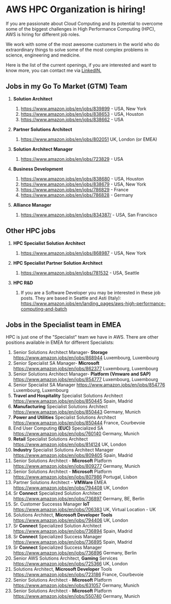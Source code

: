 
# AWS HPC Organization is hiring!

If you are passionate about Cloud Computing and its potential to overcome some of the biggest challenges in High Performance Computing (HPC), AWS is hiring for different job roles.

We work with some of the most awesome customers in the world who do extraordinary things to solve some of the most complex problems in science, engineering and medicine.

Here is the list of the current openings, if you are interested and want to know more, you can contact me via [LinkedIN.](https://www.linkedin.com/in/ruffino/)

## Jobs in my Go To Market (GTM) Team

 1. **Solution Architect**
    1. https://www.amazon.jobs/en/jobs/839899 - USA, New York
    1. https://www.amazon.jobs/en/jobs/838653 - USA, Houston
    1. https://www.amazon.jobs/en/jobs/838662 - USA
1. **Partner Solutions Architect**
    1. https://www.amazon.jobs/en/jobs/802051 UK, London (or EMEA)
1. **Solution Architect Manager**
    1. https://www.amazon.jobs/en/jobs/723829 - USA
1. **Business Development**
    1. https://www.amazon.jobs/en/jobs/838680 - USA, Houston
    1. https://www.amazon.jobs/en/jobs/838679 - USA, New York
    1. https://www.amazon.jobs/en/jobs/786829 - France
    1. https://www.amazon.jobs/en/jobs/786828 - Germany

1. **Alliance Manager**
    1. https://www.amazon.jobs/en/jobs/834387/ - USA, San Francisco

## Other HPC jobs

1. **HPC Specialist Solution Architect**
    1. https://www.amazon.jobs/en/jobs/868987 - USA, New York
    
1. **HPC Specialist Partner Solution Architect**
    1. https://www.amazon.jobs/en/jobs/781532 - USA, Seattle

1. **HPC R&D** 
    1. If you are a Software Developer you may be interested in these job posts. They are based in Seattle and Asti (Italy): 
https://www.amazon.jobs/en/landing_pages/aws-high-performance-computing-and-batch

## Jobs in the Specialist team in EMEA
HPC is just one of the "Specialist" team we have in AWS. There are other positions available in EMEA for different Specialists:
1. Senior Solutions Architect Manager- **Storage** https://www.amazon.jobs/en/jobs/868944 Luxembourg, Luxembourg
1. Senior Specialist SA Manager- **Microsoft** https://www.amazon.jobs/en/jobs/862377 Luxembourg, Luxembourg
1. Senior Solutions Architect Manager- **Platform (Vmware and SAP)** https://www.amazon.jobs/en/jobs/854777 Luxembourg, Luxembourg
1. Senior Specialist SA Manager https://www.amazon.jobs/en/jobs/854776 Luxembourg, Luxembourg
1. **Travel and Hospitality** Specialist Solutions Architect https://www.amazon.jobs/en/jobs/850445 Spain, Madrid
1. **Manufacturing** Specialist Solutions Architect https://www.amazon.jobs/en/jobs/850443 Germany, Munich
1. **Power and Utilities** Specialist Solutions Architect https://www.amazon.jobs/en/jobs/850444 France, Courbevoie
1. End User Computing **(EUC)** Specialized SA https://www.amazon.jobs/en/jobs/760140 Germany, Munich
1. **Retail** Specialist Solutions Architect https://www.amazon.jobs/en/jobs/814124 UK, London
1. **Industry** Specialist Solutions Architect Manager https://www.amazon.jobs/en/jobs/809405 Spain, Madrid
1. Senior Solutions Architect - **Microsoft** Platform https://www.amazon.jobs/en/jobs/809277 Germany, Munich
1. Senior Solutions Architect - **Microsoft** Platform https://www.amazon.jobs/en/jobs/807986 Portugal, Lisbon
1. Partner Solutions Architect - **VMWare** EMEA https://www.amazon.jobs/en/jobs/794408 UK, London
1. Sr **Connect** Specialized Solution Architect https://www.amazon.jobs/en/jobs/736897 Germany, BE, Berlin
1. Sr. Customer Successs Manager **IoT** https://www.amazon.jobs/en/jobs/706383 UK, Virtual Location - UK
1. Solutions Architect, **Microsoft Developer Tools** https://www.amazon.jobs/en/jobs/794406 UK, London
1. Sr **Connect** Specialized Solution Architect https://www.amazon.jobs/en/jobs/736894 Spain, Madrid
1. Sr **Connect** Specialized Success Manager https://www.amazon.jobs/en/jobs/736895 Spain, Madrid
1. Sr **Connect** Specialized Success Manager https://www.amazon.jobs/en/jobs/736896 Germany, Berlin
1. Senior AWS Solutions Architect, **Gaming** Services https://www.amazon.jobs/en/jobs/725366 UK, London
1. Solutions Architect, **Microsoft Developer** Tools https://www.amazon.jobs/en/jobs/723186 France, Courbevoie
1. Senior Solutions Architect - **Microsoft** Platform https://www.amazon.jobs/en/jobs/631057 Germany, Munich
1. Senior Solutions Architect - **Microsoft** Platform https://www.amazon.jobs/en/jobs/550740 Germany, Munich
